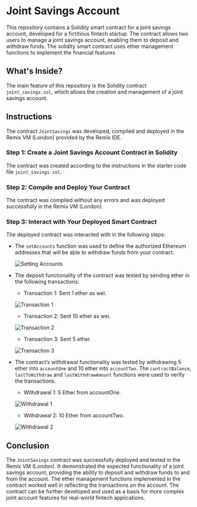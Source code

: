 # Joint Savings Account
This repository contains a Solidity smart contract for a joint savings account, developed for a fictitious fintech startup. The contract allows two users to manage a joint savings account, enabling them to deposit and withdraw funds. The solidity smart contract uses ether management functions to implement the financial features.

## What's Inside?
The main feature of this repository is the Solidity contract `joint_savings.sol`, which allows the creation and management of a joint savings account.

## Instructions
The contract `JointSavings` was developed, compiled and deployed in the Remix VM (London) provided by the Remix IDE.

### Step 1: Create a Joint Savings Account Contract in Solidity
The contract was created according to the instructions in the starter code file `joint_savings.sol`.

### Step 2: Compile and Deploy Your Contract
The contract was compiled without any errors and was deployed successfully in the Remix VM (London).

### Step 3: Interact with Your Deployed Smart Contract
The deployed contract was interacted with in the following steps:

- The `setAccounts` function was used to define the authorized Ethereum addresses that will be able to withdraw funds from your contract. 

    ![Setting Accounts](./Executions_Results/setAccounts.png)

- The deposit functionality of the contract was tested by sending ether in the following transactions:

    - Transaction 1: Sent 1 ether as wei.
    
    ![Transaction 1](./Executions_Results/transaction1.png)

    - Transaction 2: Sent 10 ether as wei.

    ![Transaction 2](./Executions_Results/transaction2.png)

    - Transaction 3: Sent 5 ether.
    
    ![Transaction 3](./Executions_Results/transaction3.png)

- The contract’s withdrawal functionality was tested by withdrawing 5 ether into `accountOne` and 10 ether into `accountTwo`. The `contractBalance`, `lastToWithdraw` and `lastWithdrawAmount` functions were used to verify the transactions.

    - Withdrawal 1: 5 Ether from accountOne.

    ![Withdrawal 1](./Executions_Results/withdraw1.png)

    - Withdrawal 2: 10 Ether from accountTwo.

    ![Withdrawal 2](./Executions_Results/withdraw2.png)

## Conclusion
The `JointSavings` contract was successfully deployed and tested in the Remix VM (London). It demonstrated the expected functionality of a joint savings account, providing the ability to deposit and withdraw funds to and from the account. The ether management functions implemented in the contract worked well in reflecting the transactions on the account. The contract can be further developed and used as a basis for more complex joint account features for real-world fintech applications.


